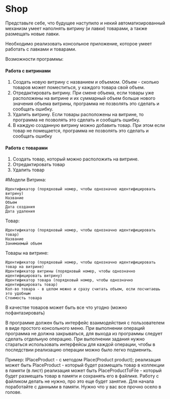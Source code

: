 # Shop
Представьте себе, что будущее наступило и некий автоматизированный механизм умеет наполнять витрину (и лавки) товарами, а также размещать новые лавки.

Необходимо реализовать консольное приложение, которое умеет работать с лавками и товарами.

Возможности программы:
#### Работа с витринами
1. Создать новую витрину с названием и объемом. Объем - сколько товаров может поместиться, у каждого товара свой объем.
1. Отредактировать витрину. При смене объема, если товары уже расположены на витрине и их суммарный объем больше нового значения объема витрины, программа не позволять это сделать и сообщать ошибку.
1. Удалить витрину. Если товары расположены на витрине, то программа не позволять это сделать и сообщать ошибку.
1. В каждую созданную витрину можно добавить товар. При этом если товар не помещается, программа не позволять это сделать и сообщать ошибку

#### Работа с товарами
1. Создать товар, который можно расположить на витрине.
1. Отредактировать товар
1. Удалить товар

#Модели
Витрина:

    Идентификатор (порядковый номер, чтобы однозначно идентифицировать витрину)
    Название
    Объем
    Дата создания
    Дата удаления

Товар:

    Идентификатор (порядковый номер, чтобы однозначно идентифицировать товар)
    Название
    Занимаемый объем

Товары на витрине:

    Идентификатор (порядковый номер, чтобы однозначно идентифицировать товар на витрине)
    Идентификатор витрины (порядковый номер, чтобы однозначно идентифицировать витрину)
    Идентификатор товара (порядковый номер, чтобы однозначно идентифицировать товар)
    Кол-во товара - в целом можно и сразу считать объем, если посчитаешь это удобным
    Стоимость товара

В качестве товаров может быть все что угодно (можно пофантазировать)

В программе должен быть интерфейс взаимодействия с пользователем в виде простого консольного меню. При выполнении операций программа не должна закрываться, для выхода из программы следует сделать отдельную операцию. При выполнении задания нужно стараться использовать интерфейсы для каждой операции, чтобы в последствии реализацию операции можно было легко подменить.

Пример: IPlaceProduct - с методом Place(Product product);
реализация может быть PlaceProduct - который будет размещать товар в коллекции в памяти (в лист)
реализация может быть PlaceProductToFile - который будет размещать товар в памяти и сохранять его в файлике.
Работу с файликом делать не нужно, про это еще будет занятие. Для начала поработайте с данными в памяти. Нужно что у вас все прочно осело в голове.
